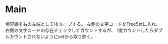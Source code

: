 # Main
境界線を右の左端としてiをループする。
左側の文字コードをTreeSet<Integer>に入れ、
右側の文字コードの存在チェックしてカウントするが、
1度カウントしたらダブルカウントされないようにsetから取り除く。
